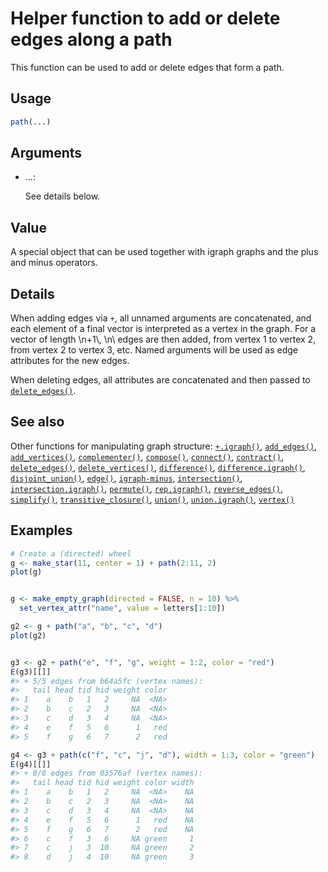 # Helper function to add or delete edges along a path

This function can be used to add or delete edges that form a path.

## Usage

``` r
path(...)
```

## Arguments

- ...:

  See details below.

## Value

A special object that can be used together with igraph graphs and the
plus and minus operators.

## Details

When adding edges via `+`, all unnamed arguments are concatenated, and
each element of a final vector is interpreted as a vertex in the graph.
For a vector of length \\n+1\\, \\n\\ edges are then added, from vertex
1 to vertex 2, from vertex 2 to vertex 3, etc. Named arguments will be
used as edge attributes for the new edges.

When deleting edges, all attributes are concatenated and then passed to
[`delete_edges()`](https://r.igraph.org/reference/delete_edges.md).

## See also

Other functions for manipulating graph structure:
[`+.igraph()`](https://r.igraph.org/reference/plus-.igraph.md),
[`add_edges()`](https://r.igraph.org/reference/add_edges.md),
[`add_vertices()`](https://r.igraph.org/reference/add_vertices.md),
[`complementer()`](https://r.igraph.org/reference/complementer.md),
[`compose()`](https://r.igraph.org/reference/compose.md),
[`connect()`](https://r.igraph.org/reference/ego.md),
[`contract()`](https://r.igraph.org/reference/contract.md),
[`delete_edges()`](https://r.igraph.org/reference/delete_edges.md),
[`delete_vertices()`](https://r.igraph.org/reference/delete_vertices.md),
[`difference()`](https://r.igraph.org/reference/difference.md),
[`difference.igraph()`](https://r.igraph.org/reference/difference.igraph.md),
[`disjoint_union()`](https://r.igraph.org/reference/disjoint_union.md),
[`edge()`](https://r.igraph.org/reference/edge.md),
[`igraph-minus`](https://r.igraph.org/reference/igraph-minus.md),
[`intersection()`](https://r.igraph.org/reference/intersection.md),
[`intersection.igraph()`](https://r.igraph.org/reference/intersection.igraph.md),
[`permute()`](https://r.igraph.org/reference/permute.md),
[`rep.igraph()`](https://r.igraph.org/reference/rep.igraph.md),
[`reverse_edges()`](https://r.igraph.org/reference/reverse_edges.md),
[`simplify()`](https://r.igraph.org/reference/simplify.md),
[`transitive_closure()`](https://r.igraph.org/reference/transitive_closure.md),
[`union()`](https://r.igraph.org/reference/union.md),
[`union.igraph()`](https://r.igraph.org/reference/union.igraph.md),
[`vertex()`](https://r.igraph.org/reference/vertex.md)

## Examples

``` r
# Create a (directed) wheel
g <- make_star(11, center = 1) + path(2:11, 2)
plot(g)


g <- make_empty_graph(directed = FALSE, n = 10) %>%
  set_vertex_attr("name", value = letters[1:10])

g2 <- g + path("a", "b", "c", "d")
plot(g2)


g3 <- g2 + path("e", "f", "g", weight = 1:2, color = "red")
E(g3)[[]]
#> + 5/5 edges from b64a5fc (vertex names):
#>   tail head tid hid weight color
#> 1    a    b   1   2     NA  <NA>
#> 2    b    c   2   3     NA  <NA>
#> 3    c    d   3   4     NA  <NA>
#> 4    e    f   5   6      1   red
#> 5    f    g   6   7      2   red

g4 <- g3 + path(c("f", "c", "j", "d"), width = 1:3, color = "green")
E(g4)[[]]
#> + 8/8 edges from 03576af (vertex names):
#>   tail head tid hid weight color width
#> 1    a    b   1   2     NA  <NA>    NA
#> 2    b    c   2   3     NA  <NA>    NA
#> 3    c    d   3   4     NA  <NA>    NA
#> 4    e    f   5   6      1   red    NA
#> 5    f    g   6   7      2   red    NA
#> 6    c    f   3   6     NA green     1
#> 7    c    j   3  10     NA green     2
#> 8    d    j   4  10     NA green     3
```
